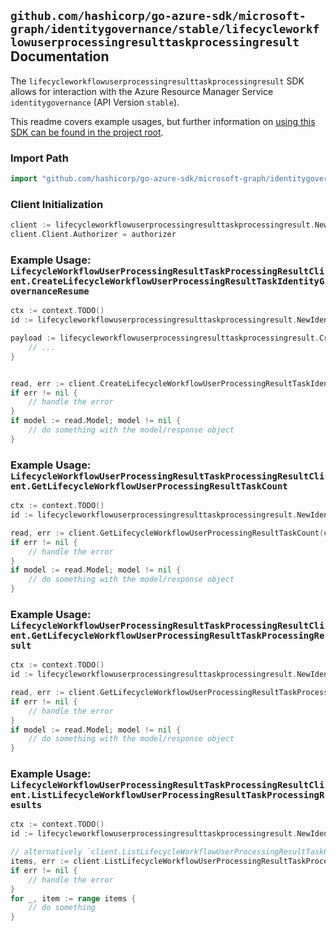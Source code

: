 
## `github.com/hashicorp/go-azure-sdk/microsoft-graph/identitygovernance/stable/lifecycleworkflowuserprocessingresulttaskprocessingresult` Documentation

The `lifecycleworkflowuserprocessingresulttaskprocessingresult` SDK allows for interaction with the Azure Resource Manager Service `identitygovernance` (API Version `stable`).

This readme covers example usages, but further information on [using this SDK can be found in the project root](https://github.com/hashicorp/go-azure-sdk/tree/main/docs).

### Import Path

```go
import "github.com/hashicorp/go-azure-sdk/microsoft-graph/identitygovernance/stable/lifecycleworkflowuserprocessingresulttaskprocessingresult"
```


### Client Initialization

```go
client := lifecycleworkflowuserprocessingresulttaskprocessingresult.NewLifecycleWorkflowUserProcessingResultTaskProcessingResultClientWithBaseURI("https://management.azure.com")
client.Client.Authorizer = authorizer
```


### Example Usage: `LifecycleWorkflowUserProcessingResultTaskProcessingResultClient.CreateLifecycleWorkflowUserProcessingResultTaskIdentityGovernanceResume`

```go
ctx := context.TODO()
id := lifecycleworkflowuserprocessingresulttaskprocessingresult.NewIdentityGovernanceLifecycleWorkflowWorkflowIdUserProcessingResultIdTaskProcessingResultID("workflowIdValue", "userProcessingResultIdValue", "taskProcessingResultIdValue")

payload := lifecycleworkflowuserprocessingresulttaskprocessingresult.CreateLifecycleWorkflowUserProcessingResultTaskIdentityGovernanceResumeRequest{
	// ...
}


read, err := client.CreateLifecycleWorkflowUserProcessingResultTaskIdentityGovernanceResume(ctx, id, payload)
if err != nil {
	// handle the error
}
if model := read.Model; model != nil {
	// do something with the model/response object
}
```


### Example Usage: `LifecycleWorkflowUserProcessingResultTaskProcessingResultClient.GetLifecycleWorkflowUserProcessingResultTaskCount`

```go
ctx := context.TODO()
id := lifecycleworkflowuserprocessingresulttaskprocessingresult.NewIdentityGovernanceLifecycleWorkflowWorkflowIdUserProcessingResultID("workflowIdValue", "userProcessingResultIdValue")

read, err := client.GetLifecycleWorkflowUserProcessingResultTaskCount(ctx, id, lifecycleworkflowuserprocessingresulttaskprocessingresult.DefaultGetLifecycleWorkflowUserProcessingResultTaskCountOperationOptions())
if err != nil {
	// handle the error
}
if model := read.Model; model != nil {
	// do something with the model/response object
}
```


### Example Usage: `LifecycleWorkflowUserProcessingResultTaskProcessingResultClient.GetLifecycleWorkflowUserProcessingResultTaskProcessingResult`

```go
ctx := context.TODO()
id := lifecycleworkflowuserprocessingresulttaskprocessingresult.NewIdentityGovernanceLifecycleWorkflowWorkflowIdUserProcessingResultIdTaskProcessingResultID("workflowIdValue", "userProcessingResultIdValue", "taskProcessingResultIdValue")

read, err := client.GetLifecycleWorkflowUserProcessingResultTaskProcessingResult(ctx, id, lifecycleworkflowuserprocessingresulttaskprocessingresult.DefaultGetLifecycleWorkflowUserProcessingResultTaskProcessingResultOperationOptions())
if err != nil {
	// handle the error
}
if model := read.Model; model != nil {
	// do something with the model/response object
}
```


### Example Usage: `LifecycleWorkflowUserProcessingResultTaskProcessingResultClient.ListLifecycleWorkflowUserProcessingResultTaskProcessingResults`

```go
ctx := context.TODO()
id := lifecycleworkflowuserprocessingresulttaskprocessingresult.NewIdentityGovernanceLifecycleWorkflowWorkflowIdUserProcessingResultID("workflowIdValue", "userProcessingResultIdValue")

// alternatively `client.ListLifecycleWorkflowUserProcessingResultTaskProcessingResults(ctx, id, lifecycleworkflowuserprocessingresulttaskprocessingresult.DefaultListLifecycleWorkflowUserProcessingResultTaskProcessingResultsOperationOptions())` can be used to do batched pagination
items, err := client.ListLifecycleWorkflowUserProcessingResultTaskProcessingResultsComplete(ctx, id, lifecycleworkflowuserprocessingresulttaskprocessingresult.DefaultListLifecycleWorkflowUserProcessingResultTaskProcessingResultsOperationOptions())
if err != nil {
	// handle the error
}
for _, item := range items {
	// do something
}
```
